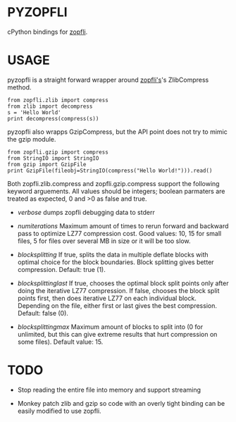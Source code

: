 PYZOPFLI
========

cPython bindings for [zopfli][zopfli].


USAGE
=====

pyzopfli is a straight forward wrapper around [zopfli's][zopfli]'s ZlibCompress method.

    from zopfli.zlib import compress
    from zlib import decompress
    s = 'Hello World'
    print decompress(compress(s))
    

pyzopfli also wrapps GzipCompress, but the API point does not try to mimic the gzip module. 

    from zopfli.gzip import compress 
    from StringIO import StringIO
    from gzip import GzipFile
    print GzipFile(fileobj=StringIO(compress("Hello World!"))).read()

Both zopfli.zlib.compress and zopfli.gzip.compress support the
following keyword arguements.  All values should be integers; boolean
parmaters are treated as expected, 0 and >0 as false and true.

* *verbose* dumps zopfli debugging data to stderr

* *numiterations*   Maximum amount of times to rerun forward and backward pass to optimize LZ77
  compression cost. Good values: 10, 15 for small files, 5 for files over
  several MB in size or it will be too slow.

* *blocksplitting*  If true, splits the data in multiple deflate blocks with optimal choice
  for the block boundaries. Block splitting gives better compression. Default:
  true (1).
 
* *blocksplittinglast* If true, chooses the optimal block split points only after doing the iterative
  LZ77 compression. If false, chooses the block split points first, then does
  iterative LZ77 on each individual block. Depending on the file, either first
  or last gives the best compression. Default: false (0).
 
* *blocksplittingmax* Maximum amount of blocks to split into (0 for unlimited, but this can give
  extreme results that hurt compression on some files). Default value: 15.

[zopfli]: http://googledevelopers.blogspot.com/2013/02/compress-data-more-densely-with-zopfli.html

TODO
====

* Stop reading the entire file into memory and support streaming

* Monkey patch zlib and gzip so code with an overly tight binding can
  be easily modified to use zopfli.


